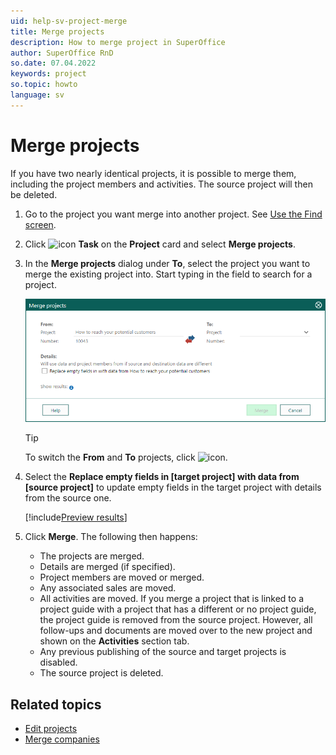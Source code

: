 ```yaml
---
uid: help-sv-project-merge
title: Merge projects
description: How to merge project in SuperOffice
author: SuperOffice RnD
so.date: 07.04.2022
keywords: project
so.topic: howto
language: sv
---
```


# Merge projects

If you have two nearly identical projects, it is possible to merge them, including the project members and activities. The source project will then be deleted.

1. Go to the project you want merge into another project. See [Use the Find screen][1].

2. Click ![icon][img1] **Task** on the **Project** card and select **Merge projects**.

3. In the **Merge projects** dialog under **To**, select the project you want to merge the existing project into. Start typing in the field to search for a project.

    ![Merge projects dialog -screenshot][img2]

    > [!TIP]
    > To switch the **From** and **To** projects, click ![icon][img3].

4. Select the **Replace empty fields in \[target project\] with data from \[source project\]** to update empty fields in the target project with details from the source one.

    [!include[Preview results](../../learn/includes/note-preview-results.md)]

5. Click **Merge**. The following then happens:
    * The projects are merged.
    * Details are merged (if specified).
    * Project members are moved or merged.
    * Any associated sales are moved.
    * All activities are moved.
        If you merge a project that is linked to a project guide with a project that has a different or no project guide, the project guide is removed from the source project. However, all follow-ups and documents are moved over to the new project and shown on the **Activities** section tab.
    * Any previous publishing of the source and target projects is disabled.
    * The source project is deleted.

## Related topics

* [Edit projects][3]
* [Merge companies][2]

<!-- Referenced links -->
[1]: ../../search-options/learn/find-screen.md
[2]: ../../company/learn/merge-companies.md
[3]: edit.md

<!-- Referenced images -->
[img1]: ../../../media/icons/btn-menu.png
[img3]: ../../../../common/icons/info-ball.png
[img2]: media/merge-project.bmp

